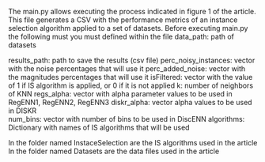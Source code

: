 The main.py allows executing the process indicated in figure 1 of the article. This file generates a CSV with the performance metrics of an instance selection algorithm applied to a set of datasets. Before executing main.py the following must you must defined within the file 
data_path: path of datasets

results_path: path to save the results (csv file)
perc_noisy_instances: vector with the noise percentages that will use it
perc_added_noise: vector with the magnitudes percentages that will use it
isFiltered: vector with the value of 1 if IS algorithm is applied, or 0 if it is not applied
k: number of neighbors of KNN
regs_alpha: vector  with alpha parameter values to be used in RegENN1, RegENN2, RegENN3
diskr_alpha: vector alpha values to be used in DISKR  
num_bins: vector with number of bins to be used in DiscENN
algorithms: Dictionary with names of IS algorithms that will be used



In the folder named InstaceSelection are the IS algorithms used in the article
In the folder named Datasets are the data files used in the article
